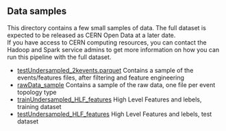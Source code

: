 ## Data samples

This directory contains a few small samples of data. 
The full dataset is expected to be released as CERN Open Data at a later date.    
If you have access to CERN computing resources, you can contact the Hadoop and Spark service admins to get more information on how you can run this pipeline with the full dataset.

- [testUndersampled_2kevents.parquet](testUndersampled_2kevents.parquet) Contains a sample of the events/features files, after filtering and feature engineering 
- [rawData_sample](rawData_sample) Contains a sample of the raw data, one file per event topology type
- [trainUndersampled_HLF_features](trainUndersampled_HLF_features) High Level Features and lebels, training dataset
- [testUndersampled_HLF_features](testUndersampled_HLF_features) High Level Features and lebels, test dataset
